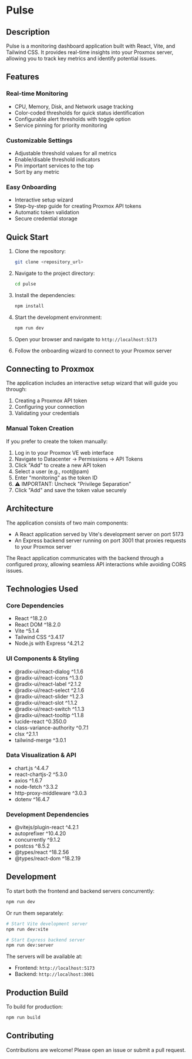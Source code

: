 # Pulse

## Description

Pulse is a monitoring dashboard application built with React, Vite, and Tailwind CSS. It provides real-time insights into your Proxmox server, allowing you to track key metrics and identify potential issues.

## Features

### Real-time Monitoring
- CPU, Memory, Disk, and Network usage tracking
- Color-coded thresholds for quick status identification
- Configurable alert thresholds with toggle option
- Service pinning for priority monitoring

### Customizable Settings
- Adjustable threshold values for all metrics
- Enable/disable threshold indicators
- Pin important services to the top
- Sort by any metric

### Easy Onboarding
- Interactive setup wizard
- Step-by-step guide for creating Proxmox API tokens
- Automatic token validation
- Secure credential storage

## Quick Start

1. Clone the repository:
    ```bash
    git clone <repository_url>
    ```

2. Navigate to the project directory:
    ```bash
    cd pulse
    ```

3. Install the dependencies:
    ```bash
    npm install
    ```

4. Start the development environment:
    ```bash
    npm run dev
    ```

5. Open your browser and navigate to `http://localhost:5173`

6. Follow the onboarding wizard to connect to your Proxmox server

## Connecting to Proxmox

The application includes an interactive setup wizard that will guide you through:

1. Creating a Proxmox API token
2. Configuring your connection
3. Validating your credentials

### Manual Token Creation

If you prefer to create the token manually:

1. Log in to your Proxmox VE web interface
2. Navigate to Datacenter → Permissions → API Tokens
3. Click "Add" to create a new API token
4. Select a user (e.g., root@pam)
5. Enter "monitoring" as the token ID
6. ⚠️ IMPORTANT: Uncheck "Privilege Separation"
7. Click "Add" and save the token value securely

## Architecture

The application consists of two main components:
- A React application served by Vite's development server on port 5173
- An Express backend server running on port 3001 that proxies requests to your Proxmox server

The React application communicates with the backend through a configured proxy, allowing seamless API interactions while avoiding CORS issues.

## Technologies Used

### Core Dependencies
* React ^18.2.0
* React DOM ^18.2.0
* Vite ^5.1.4
* Tailwind CSS ^3.4.17
* Node.js with Express ^4.21.2

### UI Components & Styling
* @radix-ui/react-dialog ^1.1.6
* @radix-ui/react-icons ^1.3.0
* @radix-ui/react-label ^2.1.2
* @radix-ui/react-select ^2.1.6
* @radix-ui/react-slider ^1.2.3
* @radix-ui/react-slot ^1.1.2
* @radix-ui/react-switch ^1.1.3
* @radix-ui/react-tooltip ^1.1.8
* lucide-react ^0.350.0
* class-variance-authority ^0.7.1
* clsx ^2.1.1
* tailwind-merge ^3.0.1

### Data Visualization & API
* chart.js ^4.4.7
* react-chartjs-2 ^5.3.0
* axios ^1.6.7
* node-fetch ^3.3.2
* http-proxy-middleware ^3.0.3
* dotenv ^16.4.7

### Development Dependencies
* @vitejs/plugin-react ^4.2.1
* autoprefixer ^10.4.20
* concurrently ^9.1.2
* postcss ^8.5.2
* @types/react ^18.2.56
* @types/react-dom ^18.2.19

## Development

To start both the frontend and backend servers concurrently:
```bash
npm run dev
```

Or run them separately:
```bash
# Start Vite development server
npm run dev:vite

# Start Express backend server
npm run dev:server
```

The servers will be available at:
- Frontend: `http://localhost:5173`
- Backend: `http://localhost:3001`

## Production Build

To build for production:
```bash
npm run build
```

## Contributing

Contributions are welcome! Please open an issue or submit a pull request.